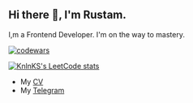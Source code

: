 <h2>Hi there 👋, I'm Rustam.</h2>
<p>I,m a Frontend Developer. I'm on the way to mastery.</p>

[![codewars](https://www.codewars.com/users/erkaevrus/badges/small)](https://www.codewars.com/users/erkaevrus)

[![KnlnKS's LeetCode stats](https://leetcode-stats-six.vercel.app/api?username=erkrus&theme=dark)](https://github.com/KnlnKS/leetcode-stats)

- My <a href="https://erkaevrus.github.io/CV/">CV</a>
- My <a href="https://t.me/magistr_py">Telegram</a>
